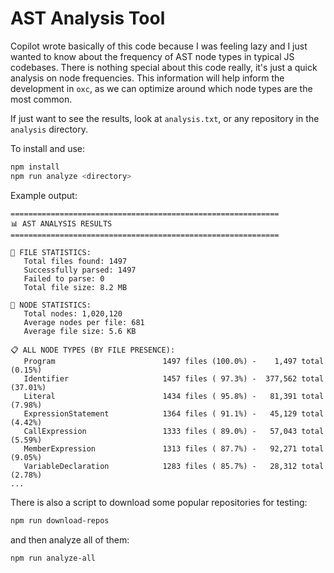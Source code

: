 # AST Analysis Tool

Copilot wrote basically of this code because I was feeling lazy and I just wanted to know about the frequency of AST node types in typical JS codebases. There is nothing special about this code really, it's just a quick analysis on node frequencies. This information will help inform the development in `oxc`, as we can optimize around which node types are the most common.

If just want to see the results, look at `analysis.txt`, or any repository in the `analysis` directory.

To install and use:

```bash
npm install
npm run analyze <directory>
```

Example output:

```
============================================================
📊 AST ANALYSIS RESULTS
============================================================

📁 FILE STATISTICS:
   Total files found: 1497
   Successfully parsed: 1497
   Failed to parse: 0
   Total file size: 8.2 MB

🌳 NODE STATISTICS:
   Total nodes: 1,020,120
   Average nodes per file: 681
   Average file size: 5.6 KB

📋 ALL NODE TYPES (BY FILE PRESENCE):
   Program                        1497 files (100.0%) -    1,497 total (0.15%)
   Identifier                     1457 files ( 97.3%) -  377,562 total (37.01%)
   Literal                        1434 files ( 95.8%) -   81,391 total (7.98%)
   ExpressionStatement            1364 files ( 91.1%) -   45,129 total (4.42%)
   CallExpression                 1333 files ( 89.0%) -   57,043 total (5.59%)
   MemberExpression               1313 files ( 87.7%) -   92,271 total (9.05%)
   VariableDeclaration            1283 files ( 85.7%) -   28,312 total (2.78%)
...
```

There is also a script to download some popular repositories for testing:

```bash
npm run download-repos
```

and then analyze all of them:

```bash
npm run analyze-all
```
